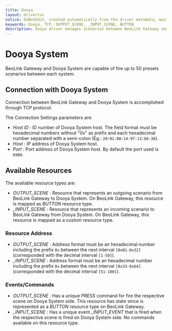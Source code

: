 ```yaml
---
title: Dooya
layout: drivertoc
notice: DoNotEdit, created automatically from the driver metadata, must be updated on the driver itself
keywords: Dooya, TCP, OUTPUT_SCENE, _INPUT_SCENE, BUTTON
description: Dooya driver manages scenarios between BeoLink Gateway and Dooya System through TCP protocol.
---
```

# Dooya System

BeoLink Gateway and Dooya System are capable of fire up to 50 presets scenarios between each system.  

## Connection with Dooya System

Connection between BeoLink Gateway and Dooya System is accomplished through TCP protocol.  

The Connection Settings parameters are:

* *Host ID* : ID number of Dooya System host. The field format must be hexadecimal numbers without "0x" as prefix and each hexadecimal number separated with a semi-colon (Eg.: ```20:01:00:14:97:13:b6:36```).
* *Host* : IP address of Dooya System host.
* *Port* : Port address of Dooya System host. By default the port used is ```6900```.

## Available Resources

The available resource types are:
* *OUTPUT\_SCENE* : Resource that represents an outgoing scenario from BeoLink Gateway to Dooya System. On BeoLink Gateway, this resource is mapped as *BUTTON* resource type. 
* *\_INPUT\_SCENE* : Resource that represents an incoming scenario to BeoLink Gateway from Dooya System. On BeoLink Gateway, this resource is mapped as a custom resource type. 

### Resource Address

* *OUTPUT\_SCENE* : Address format must be an hexadecimal number including the prefix ```0x``` between the next interval ```[0x01-0x32]``` (corresponded with the decimal interval ```[1-50]```).
* *\_INPUT\_SCENE* : Address format must be an hexadecimal number including the prefix ```0x``` between the next interval ```[0x33-0x64]```(corresponded with the decimal interval ```[51-100]```).

### Events/Commands 

* *OUTPUT\_SCENE* : Has a unique *PRESS* command for fire the respective scene on Dooya System side. This resource has state since is represented as a *BUTTON* resource type on BeoLink Gateway.
* *\_INPUT\_SCENE* : Has a unique event *\_INPUT\_EVENT* that is fired when the respective scene is fired on Dooya System side. No commands available on this resource type. 
